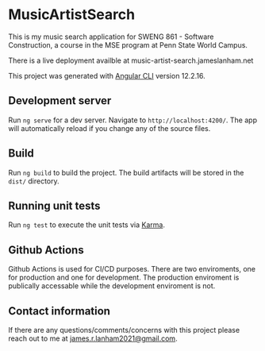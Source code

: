 # MusicArtistSearch

This is my music search application for SWENG 861 - Software Construction, a course in the MSE program at Penn State World Campus.

There is a live deployment availble at music-artist-search.jameslanham.net

This project was generated with [Angular CLI](https://github.com/angular/angular-cli) version 12.2.16.

## Development server

Run `ng serve` for a dev server. Navigate to `http://localhost:4200/`. The app will automatically reload if you change any of the source files.

## Build

Run `ng build` to build the project. The build artifacts will be stored in the `dist/` directory.

## Running unit tests

Run `ng test` to execute the unit tests via [Karma](https://karma-runner.github.io).

## Github Actions

Github Actions is used for CI/CD purposes. There are two enviroments, one for production and one for development. 
The production enviroment is publically accessable while the development enviroment is not.

## Contact information

If there are any questions/comments/concerns with this project please reach out to me at james.r.lanham2021@gmail.com.
